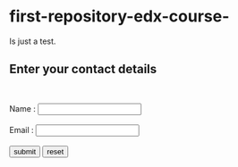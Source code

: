 # first-repository-edx-course-
Is just a test. 
<!DOCTYPE html>
<html>
<head>
<script type="application/javascript">
function checkdata()
{ var username = document.getElementByid("name");
var emailed = document.getElementByid("email");
if(username.value ==""){
alert("Please enter the name");
username.focus();
return false;
}
if(emailed.value == ""){
alert("Please enter the email address");
emailed.focus();
return false;
}
alert("form validation is successful. ")
return true;
}

</script>
<title>Contact information</title>
</head>
<body>
<h2>Enter your contact details </h2> <br>
<form id="form1">

<label for="name"> Name :</label>
<input type="text" id="name" name="name">
<br>
<br>
<label for="email">Email :</label>
<input type="text " id="email" name="email">
<br>
<br>
<input type="submit" value="submit">
<input type="reset" value="reset">
</form>
</body>
</html>
